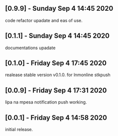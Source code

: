 ## [0.9.9] - Sunday Sep 4 14:45 2020
code refactor upadate and eas of use.

## [0.1.1] - Sunday Sep 4 14:45 2020
documentations upadate

## [0.1.0] - Friday Sep 4 17:45 2020
realease stable version v0.1.0. for lnmonline stkpush

## [0.0.9] - Friday Sep 4 17:31 2020
lipa na mpesa notification push working.

## [0.0.1] - Friday Sep 4 14:58 2020
initial release.